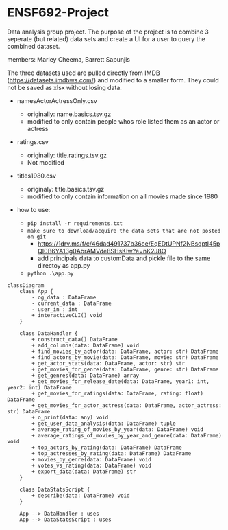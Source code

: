 # ENSF692-Project
Data analysis group project. The purpose of the project is to combine 3 seperate (but related) data sets and create a UI for a user to query the combined dataset. 

members: Marley Cheema, Barrett Sapunjis 


The three datasets used are pulled directly from IMDB (https://datasets.imdbws.com/) and modified to a smaller form. They could not be saved as xlsx without losing data. 

- namesActorActressOnly.csv
    - originally: name.basics.tsv.gz
    - modified to only contain people whos role listed them as an actor or actress

- ratings.csv
    - originally: title.ratings.tsv.gz
    - Not modified
- titles1980.csv
    -  originaly: title.basics.tsv.gz
    -  modified to only contain information on all movies made since 1980

  
     


- how to use:
   	- `pip install -r requirements.txt`
    - `make sure to download/acquire the data sets that are not posted on git`
        - https://1drv.ms/f/c/46dad491737b36ce/EqEDtUPNf2NBsdptI45pQI0B6YA13g0AbrAMVde8SHsKIw?e=nK2J8O
        - add principals data to customData and pickle file to the same directoy as app.py
   	- `python .\app.py`

    




```mermaid graph TD
classDiagram
    class App {
        - og_data : DataFrame
        - current_data : DataFrame
        - user_in : int
        + interactiveCLI() void
    }
    
    class DataHandler {
        + construct_data() DataFrame
        + add_columns(data: DataFrame) void
        + find_movies_by_actor(data: DataFrame, actor: str) DataFrame
        + find_actors_by_movie(data: DataFrame, movie: str) DataFrame
        + get_actor_stats(data: DataFrame, actor: str) str
        + get_movies_for_genre(data: DataFrame, genre: str) DataFrame
        + get_genres(data: DataFrame) array
        + get_movies_for_release_date(data: DataFrame, year1: int, year2: int) DataFrame
        + get_movies_for_ratings(data: DataFrame, rating: float) DataFrame
        + get_movies_for_actor_actress(data: DataFrame, actor_actress: str) DataFrame
        + o_print(data: any) void
        + get_user_data_analysis(data: DataFrame) tuple
        + average_rating_of_movies_by_year(data: DataFrame) void
        + average_ratings_of_movies_by_year_and_genre(data: DataFrame) void
        + top_actors_by_rating(data: DataFrame) DataFrame
        + top_actresses_by_rating(data: DataFrame) DataFrame
        + movies_by_genre(data: DataFrame) void
        + votes_vs_rating(data: DataFrame) void
        + export_data(data: DataFrame) str
    }
    
    class DataStatsScript {
        + describe(data: DataFrame) void
    }
    
    App --> DataHandler : uses
    App --> DataStatsScript : uses
```
